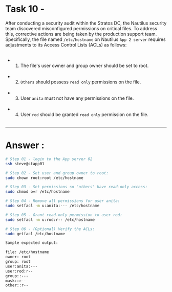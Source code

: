# Task 10 - 

After conducting a security audit within the Stratos DC, the Nautilus security team discovered misconfigured permissions on critical files.
To address this, corrective actions are being taken by the production support team. Specifically, the file named `/etc/hostname` 
on Nautilus `App 2 server` requires adjustments to its Access Control Lists (ACLs) as follows: <br/> <br/>


- 1. The file's user owner and group owner should be set to root. <br/> <br/>

- 2. `Others` should possess `read only` permissions on the file. <br/> <br/>

- 3. User `anita` must not have any permissions on the file. <br/> <br/>

- 4. User `rod` should be granted `read only` permission on the file. <br/> <br/>

---

# Answer : 

``` bash
# Step 01 - login to the App server 02
ssh steve@stapp01

# Step 02 - Set user and group owner to root:
sudo chown root:root /etc/hostname

# Step 03 - Set permissions so "others" have read-only access:
sudo chmod o=r /etc/hostname

# Step 04 - Remove all permissions for user anita:
sudo setfacl -m u:anita:--- /etc/hostname

# Step 05 - Grant read-only permission to user rod:
sudo setfacl -m u:rod:r-- /etc/hostname

# Step 06 - (Optional) Verify the ACLs:
sudo getfacl /etc/hostname

Sample expected output:

file: /etc/hostname
owner: root
group: root
user:anita:---
user:rod:r--
group::---
mask::r--
other::r--

```
